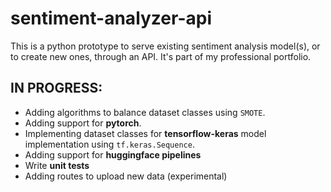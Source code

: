 # sentiment-analyzer-api
This is a python prototype to serve existing sentiment analysis model(s), or to create new ones, through an API. It's part of my professional portfolio.  

## IN PROGRESS:
- Adding algorithms to balance dataset classes using `SMOTE`.
- Adding support for **pytorch**.
- Implementing dataset classes for **tensorflow-keras** model implementation using `tf.keras.Sequence`.
- Adding support for **huggingface pipelines**
- Write **unit tests**
- Adding routes to upload new data (experimental)
